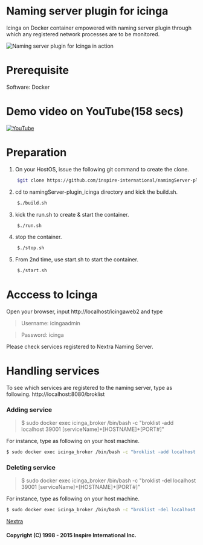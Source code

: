 # Naming server plugin for icinga
Icinga on Docker container empowered with naming server plugin through which any registered network processes are to be monitored.

![Naming server plugin for Icinga in action](http://www.inspire-intl.com/images/namingServer-plugin_icinga_monitor_syslog.jpg)


# Prerequisite
Software: Docker


# Demo video on YouTube(158 secs)

[![YouTube](https://i.ytimg.com/vi/wLoUvtex1kY/hqdefault.jpg)](https://youtu.be/wLoUvtex1kY)


# Preparation

1) On your HostOS, issue the following git command to create the clone.
```sh
    $git clone https://github.com/inspire-international/namingServer-plugin_icinga.git
```

2) cd to namingServer-plugin_icinga directory and kick the build.sh.
```sh
    $./build.sh 
```

3) kick the run.sh to create & start the container.
```sh
    $./run.sh 
```

4) stop the container.


```sh
    $./stop.sh 
```

5) From 2nd time, use start.sh to start the container.
```sh
    $./start.sh 
```


# Acccess to Icinga

Open your browser, input
http://localhost/icingaweb2
and type

> Username: icingaadmin

> Password: icinga

Please check services registered to Nextra Naming Server.


# Handling services

To see which services are registered to the naming server, type as following.
http://localhost:8080/broklist

### Adding service

> $ sudo docker exec icinga_broker /bin/bash -c "broklist -add localhost 39001 [serviceName]+[HOSTNAME]+[PORT#]"

For instance, type as following on your host machine.

```sh
$ sudo docker exec icinga_broker /bin/bash -c "broklist -add localhost 39001 httpd+www.example.com+80"
```

### Deleting service

> $ sudo docker exec icinga_broker /bin/bash -c "broklist -del localhost 39001 [serviceName]+[HOSTNAME]+[PORT#]"

For instance, type as following on your host machine.

```sh
$ sudo docker exec icinga_broker /bin/bash -c "broklist -del localhost 39001 httpd+www.example.com+80"
```


[Nextra](http://www.inspire-intl.com/product/product_nextra.html)

#### Copyright (C) 1998 - 2015  Inspire International Inc.
